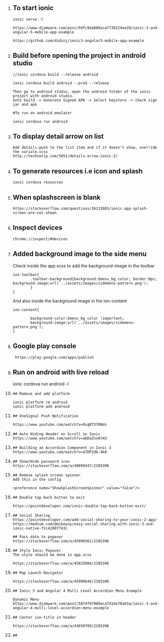 1.  ## To start ionic
        ionic serve -l

        https://www.djamware.com/post/59fc9da680aca7739224ee20/ionic-3-and-angular-5-mobile-app-example

        https://github.com/didinj/ionic3-angular5-mobile-app-example

2.  ## Build before opening the project in android studio

        //ionic cordova build --release android

        ionic cordova build android --prod --release

        Then go to android studio, open the android folder of the ionic project with android studio. 
        Goto build -> Generate Signed APK -> Select keystore -> check sign jar and apk

        #To run on android emulator

        ionic cordova run android

3.  ## To display detail arrow on list
        Add details-push to the list item and if it doesn't show, override the variale.scss
        http://technotip.com/5051/details-arrow-ionic-2/

4.  ##  To generate resources i.e icon and splash

        ionic cordova resources

5.  ##  When splashscreen is blank
        https://stackoverflow.com/questions/36132883/ionic-app-splash-screen-are-not-shown

6.  ##  Inspect devices

        chrome://inspect/#devices

7.  ##  Added background image to the side menu
    Check inside the app.scss to add the background-image in the toolbar

        ion-toolbar{         
                .toolbar-background{background:$menu_bg_color; border:0px; background-image:url('../assets/images/sidemenu-pattern.png');
                }
        }

    And also inside the background image in the ion-content

        ion-content{
                
                background-color:$menu_bg_color !important;
                background-image:url('../assets/images/sidemenu-pattern.png'); 
        }

8. ##   Google play console
        https://play.google.com/apps/publish

9.   ## Run on android with live reload

        ionic cordova run android -l

10.     ## Remove and add platform

        ionic platform rm android
        ionic platform add android

11.     ## OneSignal Push Notification

        https://www.youtube.com/watch?v=9iqRTX7RNds

12.     ## Auto Hiding Header on Scroll in Ionic
        https://www.youtube.com/watch?v=abDaZnx6tkU

13.     ## Building an Accordion Component in Ionic 3
        https://www.youtube.com/watch?v=47DP2db-4k8

14.     ## Show/Hide password icon
        https://stackoverflow.com/a/49099347/2105396
15.     ## Remove splash screen spinner
        Add this in the config
        
        <preference name="ShowSplashScreenSpinner" value="false"/>

16.     ## Double tap back button to exit

        https://pointdeveloper.com/ionic-double-tap-back-button-exit/

17.     ## Social Sharing
        https://pointdeveloper.com/add-social-sharing-to-your-ionic-2-app/
        https://medium.com/@mikeyny/easy-social-sharing-with-ionic-3-and-ionic-native-f2c42807f43c

        ## Pass data to popover
        https://stackoverflow.com/a/45096561/2105396

18.     ## Style Ionic Popover
        The style should be done in app.scss

        https://stackoverflow.com/a/45825084/2105396

19.     ## Map Launch Navigator

        https://stackoverflow.com/a/45996649/2105396

20.     ## Ionic 3 and Angular 4 Multi Level Accordion Menu Example

        Dynamic Menu
        https://www.djamware.com/post/58fdf9f080aca7414e78a63a/ionic-3-and-angular-4-multi-level-accordion-menu-example

21.     ## Center ion-title in header

        https://stackoverflow.com/a/43650789/2105396

22.     ##